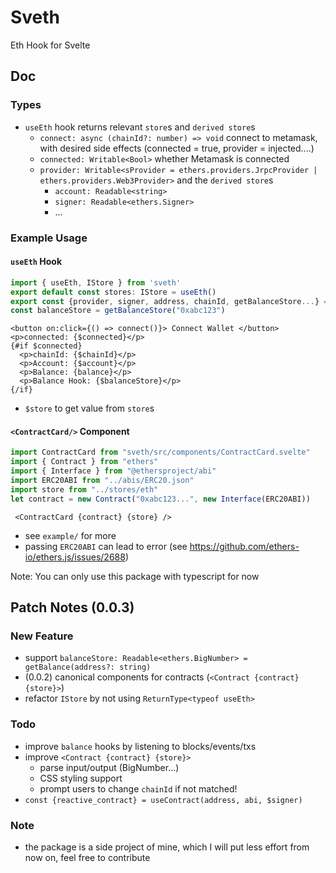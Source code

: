 # Sveth
Eth Hook for Svelte

## Doc

### Types
- `useEth` hook returns relevant `store`s and `derived store`s
  - `connect: async (chainId?: number) => void` connect to metamask, with desired side effects (connected = true, provider = injected....)
  - `connected: Writable<Bool>` whether Metamask is connected 
  - `provider: Writable<sProvider = ethers.providers.JrpcProvider | ethers.providers.Web3Provider>` and the `derived store`s
    - `account: Readable<string>`
    - `signer: Readable<ethers.Signer>`
    - ...

### Example Usage

#### `useEth` Hook
```ts
import { useEth, IStore } from 'sveth'
export default const stores: IStore = useEth()
export const {provider, signer, address, chainId, getBalanceStore...} = stores
const balanceStore = getBalanceStore("0xabc123")
```
```svelte
<button on:click={() => connect()}> Connect Wallet </button>
<p>connected: {$connected}</p>
{#if $connected}
  <p>chainId: {$chainId}</p>
  <p>Account: {$account}</p>
  <p>Balance: {balance}</p>
  <p>Balance Hook: {$balanceStore}</p>
{/if}
```
- `$store` to get value from `store`s


#### `<ContractCard/>` Component
```ts
import ContractCard from "sveth/src/components/ContractCard.svelte"
import { Contract } from "ethers"
import { Interface } from "@ethersproject/abi"
import ERC20ABI from "../abis/ERC20.json"
import store from "../stores/eth"
let contract = new Contract("0xabc123...", new Interface(ERC20ABI))
```
```svelte
 <ContractCard {contract} {store} />
```
- see `example/` for more 
- passing `ERC20ABI` can lead to error (see https://github.com/ethers-io/ethers.js/issues/2688)

Note: 
You can only use this package with typescript for now

## Patch Notes (0.0.3)

### New Feature
- support `balanceStore: Readable<ethers.BigNumber> = getBalance(address?: string)`
- (0.0.2) canonical components for contracts (`<Contract {contract} {store}>`)
- refactor `IStore` by not using `ReturnType<typeof useEth>` 

### Todo
- improve `balance` hooks by listening to blocks/events/txs
- improve `<Contract {contract} {store}>`
  - parse input/output (BigNumber...)
  - CSS styling support 
  - prompt users to change `chainId` if not matched!
- `const {reactive_contract} = useContract(address, abi, $signer)`

### Note
- the package is a side project of mine, which I will put less effort from now on, feel free to contribute
